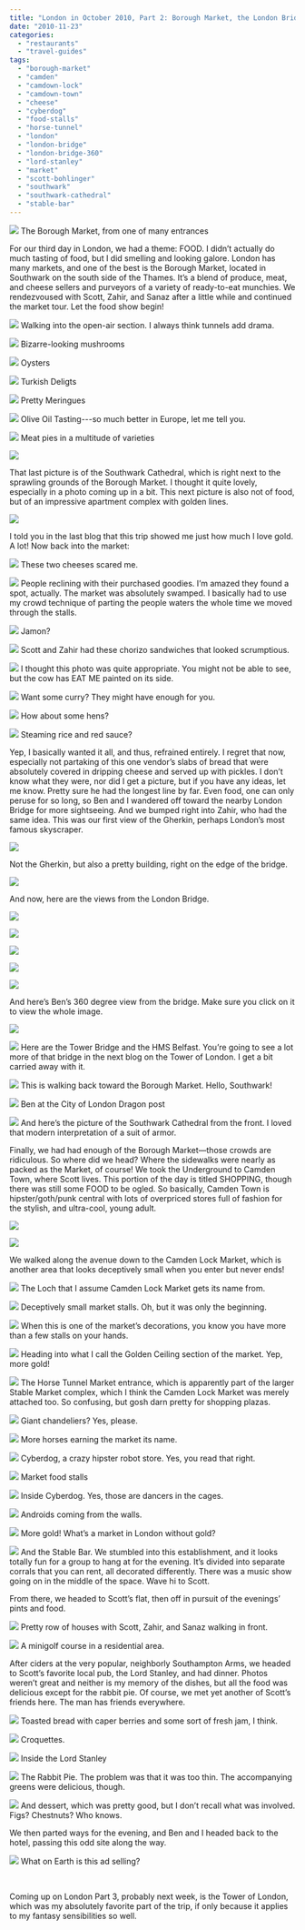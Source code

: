 ```yaml
---
title: "London in October 2010, Part 2: Borough Market, the London Bridge, and Camden Town"
date: "2010-11-23"
categories:
  - "restaurants"
  - "travel-guides"
tags:
  - "borough-market"
  - "camden"
  - "camdown-lock"
  - "camdown-town"
  - "cheese"
  - "cyberdog"
  - "food-stalls"
  - "horse-tunnel"
  - "london"
  - "london-bridge"
  - "london-bridge-360"
  - "lord-stanley"
  - "market"
  - "scott-bohlinger"
  - "southwark"
  - "southwark-cathedral"
  - "stable-bar"
---
```





<div class="caption">

![](https://thegourmez-wpmedia.s3.amazonaws.com/2024/07/london164.jpg) The Borough Market, from one of many entrances</div>


For our third day in London, we had a theme: FOOD. I didn’t actually do much tasting of food, but I did smelling and looking galore. London has many markets, and one of the best is the Borough Market, located in Southwark on the south side of the Thames. It’s a blend of produce, meat, and cheese sellers and purveyors of a variety of ready-to-eat munchies. We rendezvoused with Scott, Zahir, and Sanaz after a little while and continued the market tour. Let the food show begin!




<div class="caption">

![](https://thegourmez-wpmedia.s3.amazonaws.com/2024/07/london136.jpg) Walking into the open-air section. I always think tunnels add drama.</div>





<div class="caption">

![](https://thegourmez-wpmedia.s3.amazonaws.com/2024/07/london140.jpg) Bizarre-looking mushrooms</div>





<div class="caption">

![](https://thegourmez-wpmedia.s3.amazonaws.com/2024/07/london141.jpg) Oysters</div>





<div class="caption">

![](https://thegourmez-wpmedia.s3.amazonaws.com/2024/07/london143.jpg) Turkish Deligts</div>





<div class="caption">

![](https://thegourmez-wpmedia.s3.amazonaws.com/2024/07/london147.jpg) Pretty Meringues</div>





<div class="caption">

![](https://thegourmez-wpmedia.s3.amazonaws.com/2024/07/london148.jpg) Olive Oil Tasting---so much better in Europe, let me tell you.</div>





<div class="caption">

![](https://thegourmez-wpmedia.s3.amazonaws.com/2024/07/london151.jpg) Meat pies in a multitude of varieties</div>


![](https://thegourmez-wpmedia.s3.amazonaws.com/2024/07/london153.jpg)

That last picture is of the Southwark Cathedral, which is right next to the sprawling grounds of the Borough Market. I thought it quite lovely, especially in a photo coming up in a bit. This next picture is also not of food, but of an impressive apartment complex with golden lines.

![](https://thegourmez-wpmedia.s3.amazonaws.com/2024/07/london154.jpg)

I told you in the last blog that this trip showed me just how much I love gold. A lot! Now back into the market:




<div class="caption">

![](https://thegourmez-wpmedia.s3.amazonaws.com/2024/07/london156.jpg) These two cheeses scared me.</div>





<div class="caption">

![](https://thegourmez-wpmedia.s3.amazonaws.com/2024/07/london159.jpg) People reclining with their purchased goodies. I’m amazed they found a spot, actually. The market was absolutely swamped. I basically had to use my crowd technique of parting the people waters the whole time we moved through the stalls.</div>





<div class="caption">

![](https://thegourmez-wpmedia.s3.amazonaws.com/2024/07/london160.jpg) Jamon?</div>





<div class="caption">

![](https://thegourmez-wpmedia.s3.amazonaws.com/2024/07/london161.jpg) Scott and Zahir had these chorizo sandwiches that looked scrumptious.</div>





<div class="caption">

![](https://thegourmez-wpmedia.s3.amazonaws.com/2024/07/london162.jpg) I thought this photo was quite appropriate. You might not be able to see, but the cow has EAT ME painted on its side.</div>





<div class="caption">

![](https://thegourmez-wpmedia.s3.amazonaws.com/2024/07/london165.jpg) Want some curry? They might have enough for you.</div>





<div class="caption">

![](https://thegourmez-wpmedia.s3.amazonaws.com/2024/07/london166.jpg) How about some hens?</div>





<div class="caption">

![](https://thegourmez-wpmedia.s3.amazonaws.com/2024/07/london168.jpg) Steaming rice and red sauce?</div>


Yep, I basically wanted it all, and thus, refrained entirely. I regret that now, especially not partaking of this one vendor’s slabs of bread that were absolutely covered in dripping cheese and served up with pickles. I don’t know what they were, nor did I get a picture, but if you have any ideas, let me know. Pretty sure he had the longest line by far. Even food, one can only peruse for so long, so Ben and I wandered off toward the nearby London Bridge for more sightseeing. And we bumped right into Zahir, who had the same idea. This was our first view of the Gherkin, perhaps London’s most famous skyscraper.

![](https://thegourmez-wpmedia.s3.amazonaws.com/2024/07/london170.jpg)

Not the Gherkin, but also a pretty building, right on the edge of the bridge.

![](https://thegourmez-wpmedia.s3.amazonaws.com/2024/07/london171.jpg)

And now, here are the views from the London Bridge.

![](https://thegourmez-wpmedia.s3.amazonaws.com/2024/07/london175.jpg)

![](https://thegourmez-wpmedia.s3.amazonaws.com/2024/07/london177.jpg)

![](https://thegourmez-wpmedia.s3.amazonaws.com/2024/07/london182.jpg)

![](https://thegourmez-wpmedia.s3.amazonaws.com/2024/07/london183.jpg)

![](https://thegourmez-wpmedia.s3.amazonaws.com/2024/07/london185.jpg)

And here’s Ben’s 360 degree view from the bridge. Make sure you click on it to view the whole image.

![](https://thegourmez-wpmedia.s3.amazonaws.com/2024/07/london186a.jpg)




<div class="caption">

![](https://thegourmez-wpmedia.s3.amazonaws.com/2024/07/london245.jpg) Here are the Tower Bridge and the HMS Belfast. You’re going to see a lot more of that bridge in the next blog on the Tower of London. I get a bit carried away with it.</div>





<div class="caption">

![](https://thegourmez-wpmedia.s3.amazonaws.com/2024/07/london248.jpg) This is walking back toward the Borough Market. Hello, Southwark!</div>





<div class="caption">

![](https://thegourmez-wpmedia.s3.amazonaws.com/2024/07/london253.jpg) Ben at the City of London Dragon post</div>





<div class="caption">

![](https://thegourmez-wpmedia.s3.amazonaws.com/2024/07/london254.jpg) And here’s the picture of the Southwark Cathedral from the front. I loved that modern interpretation of a suit of armor.</div>


Finally, we had had enough of the Borough Market—those crowds are ridiculous. So where did we head? Where the sidewalks were nearly as packed as the Market, of course! We took the Underground to Camden Town, where Scott lives. This portion of the day is titled SHOPPING, though there was still some FOOD to be ogled. So basically, Camden Town is hipster/goth/punk central with lots of overpriced stores full of fashion for the stylish, and ultra-cool, young adult.

![](https://thegourmez-wpmedia.s3.amazonaws.com/2024/07/london256.jpg)

![](https://thegourmez-wpmedia.s3.amazonaws.com/2024/07/london258.jpg)

We walked along the avenue down to the Camden Lock Market, which is another area that looks deceptively small when you enter but never ends!




<div class="caption">

![](https://thegourmez-wpmedia.s3.amazonaws.com/2024/07/london260.jpg) The Loch that I assume Camden Lock Market gets its name from.</div>





<div class="caption">

![](https://thegourmez-wpmedia.s3.amazonaws.com/2024/07/london263.jpg) Deceptively small market stalls. Oh, but it was only the beginning.</div>





<div class="caption">

![](https://thegourmez-wpmedia.s3.amazonaws.com/2024/07/london266.jpg) When this is one of the market’s decorations, you know you have more than a few stalls on your hands.</div>





<div class="caption">

![](https://thegourmez-wpmedia.s3.amazonaws.com/2024/07/london272.jpg) Heading into what I call the Golden Ceiling section of the market. Yep, more gold!</div>





<div class="caption">

![](https://thegourmez-wpmedia.s3.amazonaws.com/2024/07/london275.jpg) The Horse Tunnel Market entrance, which is apparently part of the larger Stable Market complex, which I think the Camden Lock Market was merely attached too. So confusing, but gosh darn pretty for shopping plazas.</div>





<div class="caption">

![](https://thegourmez-wpmedia.s3.amazonaws.com/2024/07/london276.jpg) Giant chandeliers? Yes, please.</div>





<div class="caption">

![](https://thegourmez-wpmedia.s3.amazonaws.com/2024/07/london277.jpg) More horses earning the market its name.</div>





<div class="caption">

![](https://thegourmez-wpmedia.s3.amazonaws.com/2024/07/london278.jpg) Cyberdog, a crazy hipster robot store. Yes, you read that right.</div>





<div class="caption">

![](https://thegourmez-wpmedia.s3.amazonaws.com/2024/07/london279.jpg) Market food stalls</div>





<div class="caption">

![](https://thegourmez-wpmedia.s3.amazonaws.com/2024/07/london281.jpg) Inside Cyberdog. Yes, those are dancers in the cages.</div>





<div class="caption">

![](https://thegourmez-wpmedia.s3.amazonaws.com/2024/07/london282.jpg) Androids coming from the walls.</div>





<div class="caption">

![](https://thegourmez-wpmedia.s3.amazonaws.com/2024/07/london284.jpg) More gold! What’s a market in London without gold?</div>





<div class="caption">

![](https://thegourmez-wpmedia.s3.amazonaws.com/2024/07/london285.jpg) And the Stable Bar. We stumbled into this establishment, and it looks totally fun for a group to hang at for the evening. It’s divided into separate corrals that you can rent, all decorated differently. There was a music show going on in the middle of the space. Wave hi to Scott.</div>


From there, we headed to Scott’s flat, then off in pursuit of the evenings’ pints and food.




<div class="caption">

![](https://thegourmez-wpmedia.s3.amazonaws.com/2024/07/london288.jpg) Pretty row of houses with Scott, Zahir, and Sanaz walking in front.</div>





<div class="caption">

![](https://thegourmez-wpmedia.s3.amazonaws.com/2024/07/london289.jpg) A minigolf course in a residential area.</div>


After ciders at the very popular, neighborly Southampton Arms, we headed to Scott’s favorite local pub, the Lord Stanley, and had dinner. Photos weren’t great and neither is my memory of the dishes, but all the food was delicious except for the rabbit pie. Of course, we met yet another of Scott’s friends here. The man has friends everywhere.




<div class="caption">

![](https://thegourmez-wpmedia.s3.amazonaws.com/2024/07/london293.jpg) Toasted bread with caper berries and some sort of fresh jam, I think.</div>





<div class="caption">

![](https://thegourmez-wpmedia.s3.amazonaws.com/2024/07/london295.jpg) Croquettes.</div>





<div class="caption">

![](https://thegourmez-wpmedia.s3.amazonaws.com/2024/07/london296.jpg) Inside the Lord Stanley</div>





<div class="caption">

![](https://thegourmez-wpmedia.s3.amazonaws.com/2024/07/london297.jpg) The Rabbit Pie. The problem was that it was too thin. The accompanying greens were delicious, though.</div>





<div class="caption">

![](https://thegourmez-wpmedia.s3.amazonaws.com/2024/07/london298.jpg) And dessert, which was pretty good, but I don’t recall what was involved. Figs? Chestnuts? Who knows.</div>


We then parted ways for the evening, and Ben and I headed back to the hotel, passing this odd site along the way.




<div class="caption">

![](https://thegourmez-wpmedia.s3.amazonaws.com/2024/07/london300.jpg) What on Earth is this ad selling?</div>


 

Coming up on London Part 3, probably next week, is the Tower of London, which was my absolutely favorite part of the trip, if only because it applies to my fantasy sensibilities so well.
